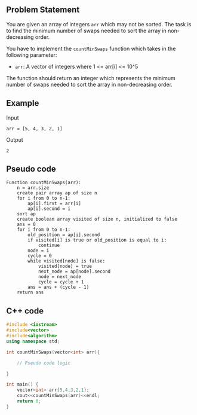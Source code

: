 ## Problem Statement

You are given an array of integers `arr` which may not be sorted. The task is to find the minimum number of swaps needed to sort the array in non-decreasing order.

You have to implement the `countMinSwaps` function which takes in the following parameter:
* `arr`: A vector of integers where 1 <= arr[i] <= 10^5

The function should return an integer which represents the minimum number of swaps needed to sort the array in non-decreasing order.

## Example

Input
```
arr = [5, 4, 3, 2, 1]
```
Output
```
2
```

## Pseudo code

```pseudo
Function countMinSwaps(arr):
    n = arr.size
    create pair array ap of size n
    for i from 0 to n-1:
        ap[i].first = arr[i]
        ap[i].second = i
    sort ap
    create boolean array visited of size n, initialized to false
    ans = 0
    for i from 0 to n-1:
        old_position = ap[i].second
        if visited[i] is true or old_position is equal to i:
            continue
        node = i
        cycle = 0
        while visited[node] is false:
            visited[node] = true
            next_node = ap[node].second
            node = next_node
            cycle = cycle + 1
        ans = ans + (cycle - 1)
    return ans
```

## C++ code
```cpp
#include <iostream>
#include<vector>
#include<algorithm>
using namespace std;

int countMinSwaps(vector<int> arr){

    // Pseudo code logic

}

int main() {
    vector<int> arr{5,4,3,2,1};
    cout<<countMinSwaps(arr)<<endl;
    return 0;
}
```